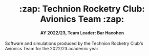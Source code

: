 <h1 align="center">
  :zap: Technion Rocketry Club: Avionics Team :zap:
</h1>

<h4 align="center">
  AY 2022/23, Team Leader: Bar Hacohen
</h4>

Software and simulations produced by the Technion Rocketry Club's Avionics Team for the 2022/23 academic year

